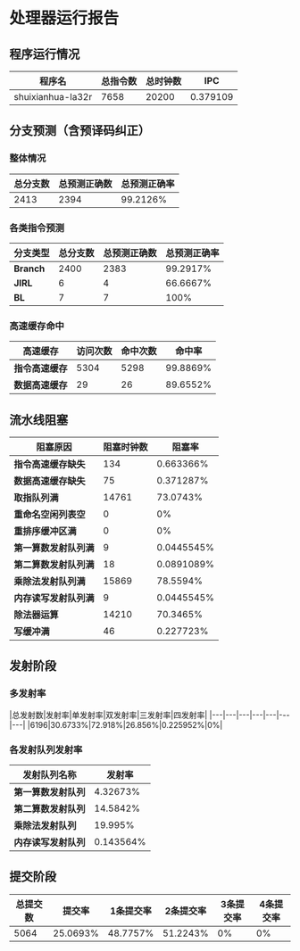 # 处理器运行报告
## 程序运行情况
|程序名|总指令数|总时钟数|IPC|
|---|---|---|---|
|shuixianhua-la32r|7658|20200|0.379109|

## 分支预测（含预译码纠正）
### 整体情况
|总分支数|总预测正确数|总预测正确率|
|---|---|---|
|2413|2394|99.2126%|

### 各类指令预测
|分支类型|总分支数|总预测正确数|总预测正确率|
|---|---|---|---|
|**Branch**| 2400 | 2383 | 99.2917%|
|**JIRL**| 6 | 4 | 66.6667%|
|**BL**| 7 | 7 | 100%|

### 高速缓存命中
|高速缓存|访问次数|命中次数|命中率|
|---|---|---|---|
|**指令高速缓存**| 5304 | 5298 | 99.8869%|
|**数据高速缓存**| 29 | 26 | 89.6552%|
## 流水线阻塞
|阻塞原因|阻塞时钟数|阻塞率|
|---|---|---|
|**指令高速缓存缺失**| 134 | 0.663366%|
|**数据高速缓存缺失**| 75 | 0.371287%|
|**取指队列满**| 14761 | 73.0743%|
|**重命名空闲列表空**|0 | 0%|
|**重排序缓冲区满**|0 | 0%|
|**第一算数发射队列满**|9 | 0.0445545%|
|**第二算数发射队列满**|18 | 0.0891089%|
|**乘除法发射队列满**|15869 | 78.5594%|
|**内存读写发射队列满**|9 | 0.0445545%|
|**除法器运算**|14210 | 70.3465%|
|**写缓冲满**|46 | 0.227723%|

## 发射阶段
### 多发射率
|总发射数|发射率|单发射率|双发射率|三发射率|四发射率|
|---|---|---|---|---|---|---|
|6196|30.6733%|72.918%|26.856%|0.225952%|0%|

### 各发射队列发射率
|发射队列名称|发射率|
|---|---|
|**第一算数发射队列**|4.32673%|
|**第二算数发射队列**|14.5842%|
|**乘除法发射队列**|19.995%|
|**内存读写发射队列**|0.143564%|

## 提交阶段
|总提交数|提交率|1条提交率|2条提交率|3条提交率|4条提交率|
|---|---|---|---|---|---|
|5064|25.0693%|48.7757%|51.2243%|0%|0%|
